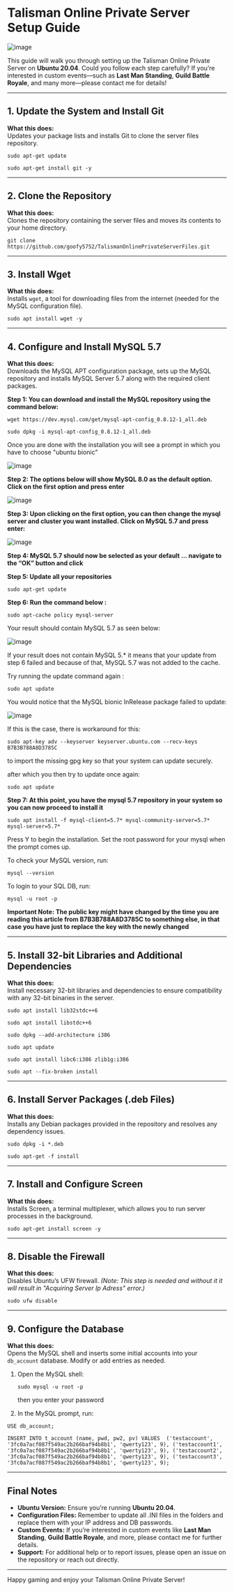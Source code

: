 Talisman Online Private Server Setup Guide
==========================================

![image](https://github.com/user-attachments/assets/d7784dd1-48ce-4084-83c3-ba549d08e247)


This guide will walk you through setting up the Talisman Online Private Server on **Ubuntu 20.04**. Could you follow each step carefully? If you’re interested in custom events—such as **Last Man Standing**, **Guild Battle Royale**, and many more—please contact me for details!

* * *

1\. Update the System and Install Git
---------------------------------

**What this does:**  
Updates your package lists and installs Git to clone the server files repository.

`sudo apt-get update`

`sudo apt-get install git -y`

* * *

2\. Clone the Repository
------------------------

**What this does:**  
Clones the repository containing the server files and moves its contents to your home directory.

`git clone https://github.com/goofy5752/TalismanOnlinePrivateServerFiles.git`

* * *

3\. Install Wget
----------------

**What this does:**  
Installs `wget`, a tool for downloading files from the internet (needed for the MySQL configuration file).

`sudo apt install wget -y`

* * *

4\. Configure and Install MySQL 5.7
-----------------------------------

**What this does:**  
Downloads the MySQL APT configuration package, sets up the MySQL repository and installs MySQL Server 5.7 along with the required client packages.

**Step 1: You can download and install the MySQL repository using the command below:**

`wget https://dev.mysql.com/get/mysql-apt-config_0.8.12-1_all.deb`

`sudo dpkg -i mysql-apt-config_0.8.12-1_all.deb`

Once you are done with the installation you will see a prompt in which you have to choose "ubuntu bionic"

![image](https://github.com/user-attachments/assets/f4362c28-0e09-46e0-baad-486cb0da60d5)

**Step 2: The options below will show MySQL 8.0 as the default option. Click on the first option and press enter**


![image](https://github.com/user-attachments/assets/ac1b9aa1-1baa-4ee2-b522-7137475915b6)

**Step 3: Upon clicking on the first option, you can then change the mysql server and cluster you want installed. Click on MySQL 5.7 and press enter:**

![image](https://github.com/user-attachments/assets/ebbf0647-b656-4992-921b-674c59b7d858)


**Step 4: MySQL 5.7 should now be selected as your default … navigate to the “OK” button and click**

**Step 5: Update all your repositories**

`sudo apt-get update`

**Step 6: Run the command below :**

`sudo apt-cache policy mysql-server`

Your result should contain MySQL 5.7 as seen below:

![image](https://github.com/user-attachments/assets/57f3137e-33a8-49d9-9359-770de6a10866)

If your result does not contain MySQL 5.* it means that your update from step 6 failed and because of that, MySQL 5.7 was not added to the cache.

Try running the update command again :

`sudo apt update`

You would notice that the MySQL bionic InRelease package failed to update:

![image](https://github.com/user-attachments/assets/abea60b9-5995-435f-9ea2-f1347d44d423)

If this is the case, there is workaround for this:

`sudo apt-key adv --keyserver keyserver.ubuntu.com --recv-keys B7B3B788A8D3785C`

to import the missing gpg key so that your system can update securely.

after which you then try to update once again:

`sudo apt update`

**Step 7: At this point, you have the mysql 5.7 repository in your system so you can now proceed to install it**

`sudo apt install -f mysql-client=5.7* mysql-community-server=5.7* mysql-server=5.7*`

Press Y to begin the installation.
Set the root password for your mysql when the prompt comes up.

To check your MySQL version, run:

`mysql --version`

To login to your SQL DB, run:

`mysql -u root -p`

**Important Note: The public key might have changed by the time you are reading this article from B7B3B788A8D3785C to something else, in that case you have just to replace the key with the newly changed**

* * *

5\. Install 32-bit Libraries and Additional Dependencies
--------------------------------------------------------

**What this does:**  
Install necessary 32-bit libraries and dependencies to ensure compatibility with any 32-bit binaries in the server.


`sudo apt install lib32stdc++6`

`sudo apt install libstdc++6`

`sudo dpkg --add-architecture i386`

`sudo apt update` 

`sudo apt install libc6:i386 zlib1g:i386`

`sudo apt --fix-broken install`

* * *

6\. Install Server Packages (.deb Files)
----------------------------------------

**What this does:**  
Installs any Debian packages provided in the repository and resolves any dependency issues.


`sudo dpkg -i *.deb`

`sudo apt-get -f install`

* * *

7\. Install and Configure Screen
--------------------------------

**What this does:**  
Installs Screen, a terminal multiplexer, which allows you to run server processes in the background.


`sudo apt-get install screen -y`

* * *

8\. Disable the Firewall
------------------------

**What this does:**  
Disables Ubuntu’s UFW firewall. _(Note: This step is needed and without it it will result in "Acquiring Server Ip Adress" error.)_


`sudo ufw disable`

* * *

9\. Configure the Database
--------------------------

**What this does:**  
Opens the MySQL shell and inserts some initial accounts into your `db_account` database. Modify or add entries as needed.

1.  Open the MySQL shell:
    
    `sudo mysql -u root -p`

    then you enter your password
    
3.  In the MySQL prompt, run:
    
`USE db_account;`

`INSERT INTO t_account (name, pwd, pw2, pv) VALUES  ('testaccount', '3fc0a7acf087f549ac2b266baf94b8b1', 'qwerty123', 9), ('testaccount1', '3fc0a7acf087f549ac2b266baf94b8b1', 'qwerty123', 9), ('testaccount2', '3fc0a7acf087f549ac2b266baf94b8b1', 'qwerty123', 9), ('testaccount3', '3fc0a7acf087f549ac2b266baf94b8b1', 'qwerty123', 9);`

* * *

Final Notes
-----------

*   **Ubuntu Version:** Ensure you’re running **Ubuntu 20.04**.
*   **Configuration Files:** Remember to update all .INI files in the folders and replace them with your IP address and DB passwords.
*   **Custom Events:** If you’re interested in custom events like **Last Man Standing**, **Guild Battle Royale**, and more, please contact me for further details.
*   **Support:** For additional help or to report issues, please open an issue on the repository or reach out directly.

* * *

Happy gaming and enjoy your Talisman Online Private Server!
